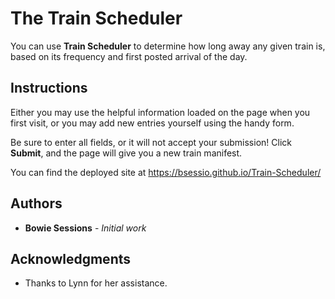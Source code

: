 # The Train Scheduler

You can use **Train Scheduler** to determine how long away any given train is, based on its frequency and first posted arrival of the day.

## Instructions
Either you may use the helpful information loaded on the page when you first visit, or you may add new entries yourself using the handy form.

Be sure to enter all fields, or it will not accept your submission! Click **Submit**, and the page will give you a new train manifest.

You can find the deployed site at https://bsessio.github.io/Train-Scheduler/

## Authors

* **Bowie Sessions** - *Initial work* 

## Acknowledgments

* Thanks to Lynn for her assistance.

